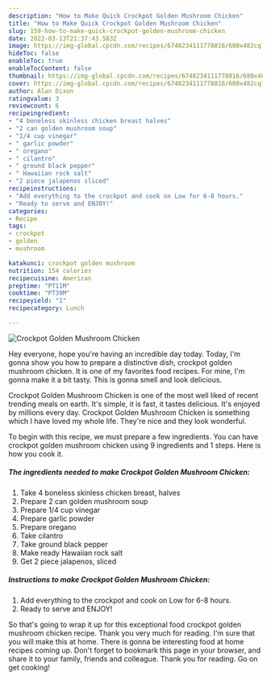 ```yaml
---
description: "How to Make Quick Crockpot Golden Mushroom Chicken"
title: "How to Make Quick Crockpot Golden Mushroom Chicken"
slug: 159-how-to-make-quick-crockpot-golden-mushroom-chicken
date: 2022-03-13T21:37:43.583Z
image: https://img-global.cpcdn.com/recipes/6748234111778816/680x482cq70/crockpot-golden-mushroom-chicken-recipe-main-photo.jpg
hideToc: false
enableToc: true
enableTocContent: false
thumbnail: https://img-global.cpcdn.com/recipes/6748234111778816/680x482cq70/crockpot-golden-mushroom-chicken-recipe-main-photo.jpg
cover: https://img-global.cpcdn.com/recipes/6748234111778816/680x482cq70/crockpot-golden-mushroom-chicken-recipe-main-photo.jpg
author: Alan Dixon
ratingvalue: 3
reviewcount: 6
recipeingredient:
- "4 boneless skinless chicken breast halves"
- "2 can golden mushroom soup"
- "1/4 cup vinegar"
- " garlic powder"
- " oregano"
- " cilantro"
- " ground black pepper"
- " Hawaiian rock salt"
- "2 piece jalapenos sliced"
recipeinstructions:
- "Add everything to the crockpot and cook on Low for 6-8 hours."
- "Ready to serve and ENJOY!"
categories:
- Recipe
tags:
- crockpot
- golden
- mushroom

katakunci: crockpot golden mushroom 
nutrition: 154 calories
recipecuisine: American
preptime: "PT11M"
cooktime: "PT39M"
recipeyield: "1"
recipecategory: Lunch

---
```



![Crockpot Golden Mushroom Chicken](https://img-global.cpcdn.com/recipes/6748234111778816/680x482cq70/crockpot-golden-mushroom-chicken-recipe-main-photo.jpg)

Hey everyone, hope you're having an incredible day today. Today, I'm gonna show you how to prepare a distinctive dish, crockpot golden mushroom chicken. It is one of my favorites food recipes. For mine, I'm gonna make it a bit tasty. This is gonna smell and look delicious.

Crockpot Golden Mushroom Chicken is one of the most well liked of recent trending meals on earth. It's simple, it is fast, it tastes delicious. It's enjoyed by millions every day. Crockpot Golden Mushroom Chicken is something which I have loved my whole life. They're nice and they look wonderful.




To begin with this recipe, we must prepare a few ingredients. You can have crockpot golden mushroom chicken using 9 ingredients and 1 steps. Here is how you cook it.

<!--inarticleads1-->

##### The ingredients needed to make Crockpot Golden Mushroom Chicken:

1. Take 4 boneless skinless chicken breast, halves
1. Prepare 2 can golden mushroom soup
1. Prepare 1/4 cup vinegar
1. Prepare  garlic powder
1. Prepare  oregano
1. Take  cilantro
1. Take  ground black pepper
1. Make ready  Hawaiian rock salt
1. Get 2 piece jalapenos, sliced




<!--inarticleads2-->

##### Instructions to make Crockpot Golden Mushroom Chicken:

1. Add everything to the crockpot and cook on Low for 6-8 hours.
1. Ready to serve and ENJOY!



So that's going to wrap it up for this exceptional food crockpot golden mushroom chicken recipe. Thank you very much for reading. I'm sure that you will make this at home. There is gonna be interesting food at home recipes coming up. Don't forget to bookmark this page in your browser, and share it to your family, friends and colleague. Thank you for reading. Go on get cooking!
